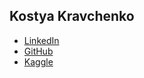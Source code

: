 ## Kostya Kravchenko

- [LinkedIn](https://linkedin.com/in/kkravchenko)
- [GitHub](https://github.com/kcostya)
- [Kaggle](https://kaggle.com/kcostya)
